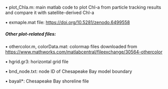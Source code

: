 
• plot_Chla.m: main matlab code to plot Chl-a from particle tracking results and compare it with satellite-derived Chl-a

• exmaple.mat file: https://doi.org/10.5281/zenodo.6499558

##### Other plot-related files:
• othercolor.m, colorData.mat: colormap files downloaded from https://www.mathworks.com/matlabcentral/fileexchange/30564-othercolor

• hgrid.gr3: horizontal grid file

• bnd_node.txt: node ID of Chesapeake Bay model boundary

• bayall*: Chesapeake Bay shoreline file





